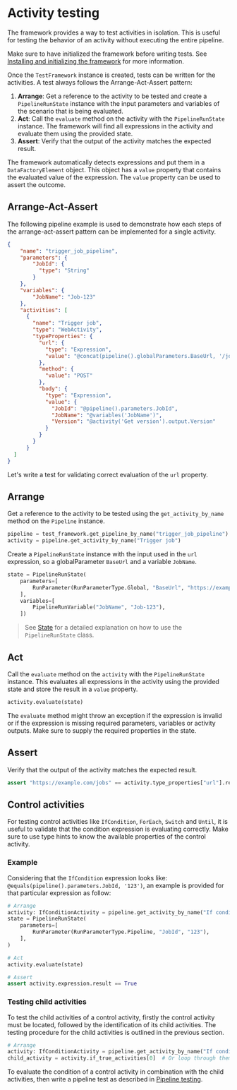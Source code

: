 # Activity testing

The framework provides a way to test activities in isolation. This is useful for testing the behavior of an activity without executing the entire pipeline.

Make sure to have initialized the framework before writing tests. See [Installing and initializing the framework](installing-and-initializing-framework.md) for more information.

Once the `TestFramework` instance is created, tests can be written for the activities. A test always follows the Arrange-Act-Assert pattern:

1. **Arrange**: Get a reference to the activity to be tested and create a `PipelineRunState` instance with the input parameters and variables of the scenario that is being evaluated.
2. **Act**: Call the `evaluate` method on the activity with the `PipelineRunState` instance. The framework will find all expressions in the activity and evaluate them using the provided state.
3. **Assert**: Verify that the output of the activity matches the expected result.

The framework automatically detects expressions and put them in a `DataFactoryElement` object. This object has a `value` property that contains the evaluated value of the expression. The `value` property can be used to assert the outcome.

## Arrange-Act-Assert

The following pipeline example is used to demonstrate how each steps of the arrange-act-assert pattern can be implemented for a single activity.

```json
{
    "name": "trigger_job_pipeline",
    "parameters": {
        "JobId": {
          "type": "String"
        }
    },
    "variables": {
        "JobName": "Job-123"
    },
    "activities": [
      {
        "name": "Trigger job",
        "type": "WebActivity",
        "typeProperties": {
          "url": {
            "type": "Expression",
            "value": "@concat(pipeline().globalParameters.BaseUrl, '/jobs')"
          },
          "method": {
            "value": "POST"
          },
          "body": {
            "type": "Expression",
            "value": {
              "JobId": "@pipeline().parameters.JobId",
              "JobName": "@variables('JobName')",
              "Version": "@activity('Get version').output.Version"
            }
          }
        }
      }
  ]
}
```

Let's write a test for validating correct evaluation of the `url` property.

## Arrange

Get a reference to the activity to be tested using the `get_activity_by_name` method on the `Pipeline` instance.

```python
pipeline = test_framework.get_pipeline_by_name("trigger_job_pipeline")
activity = pipeline.get_activity_by_name("Trigger job")
```

Create a `PipelineRunState` instance with the input used in the `url` expression, so a globalParameter `BaseUrl` and a variable `JobName`.

```python
state = PipelineRunState(
    parameters=[
        RunParameter(RunParameterType.Global, "BaseUrl", "https://example.com"),
    ],
    variables=[
        PipelineRunVariable("JobName", "Job-123"),
    ])
```

> See [State](state.md) for a detailed explanation on how to use the `PipelineRunState` class.

## Act

Call the `evaluate` method on the `activity` with the `PipelineRunState` instance. This evaluates all expressions in the activity using the provided state and store the result in a `value` property.

```python
activity.evaluate(state)
```

The `evaluate` method might throw an exception if the expression is invalid or if the expression is missing required parameters, variables or activity outputs. Make sure to supply the required properties in the state.

## Assert

Verify that the output of the activity matches the expected result.

```python
assert "https://example.com/jobs" == activity.type_properties["url"].result
```

## Control activities

For testing control activities like `IfCondition`, `ForEach`, `Switch` and `Until`, it is useful to validate that the condition expression is evaluating correctly.  Make sure to use type hints to know the available properties of the control activity.

### Example

Considering that the `IfCondition` expression looks like: `@equals(pipeline().parameters.JobId, '123')`, an example is provided for that particular expression as follow:

```python
# Arrange
activity: IfConditionActivity = pipeline.get_activity_by_name("If condition")
state = PipelineRunState(
    parameters=[
        RunParameter(RunParameterType.Pipeline, "JobId", "123"),
    ],
)

# Act
activity.evaluate(state)

# Assert
assert activity.expression.result == True
```

### Testing child activities

To test the child activities of a control activity, firstly the control activity must be located, followed by the identification of its child activities. The testing procedure for the child activities is outlined in the previous section.

```python
# Arrange
activity: IfConditionActivity = pipeline.get_activity_by_name("If condition")
child_activity = activity.if_true_activities[0]  # Or loop through them by name
```

To evaluate the condition of a control activity in combination with the child activities, then write a pipeline test as described in [Pipeline testing](pipeline_testing.md).
